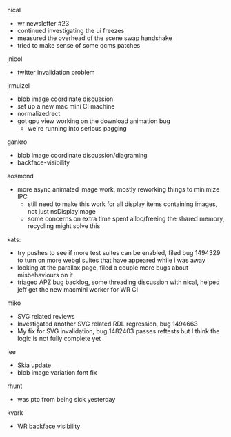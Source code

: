 nical
  * wr newsletter #23
  * continued investigating the ui freezes
  * measured the overhead of the scene swap handshake
  * tried to make sense of some qcms patches

jnicol
  * twitter invalidation problem

jrmuizel
  * blob image coordinate discussion
  * set up a new mac mini CI machine
  * normalizedrect
  * got gpu view working on the download animation bug
    * we're running into serious pagging

gankro
  * blob image coordinate discussion/diagraming
  * backface-visibility

aosmond
  * more async animated image work, mostly reworking things to minimize IPC
    * still need to make this work for all display items containing images, not just nsDisplayImage
    * some concerns on extra time spent alloc/freeing the shared memory, recycling might solve this

kats:
  * try pushes to see if more test suites can be enabled, filed bug 1494329 to turn on more webgl suites that have appeared while i was away
  * looking at the parallax page, filed a couple more bugs about misbehaviours on it
  * triaged APZ bug backlog, some threading discussion with nical, helped jeff get the new macmini worker for WR CI

miko
  * SVG related reviews
  * Investigated another SVG related RDL regression, bug 1494663
  * My fix for SVG invalidation, bug 1482403 passes reftests but I think the logic is not fully complete yet

lee
  * Skia update
  * blob image variation font fix

rhunt
  * was pto from being sick yesterday

kvark
  * WR backface visibility
